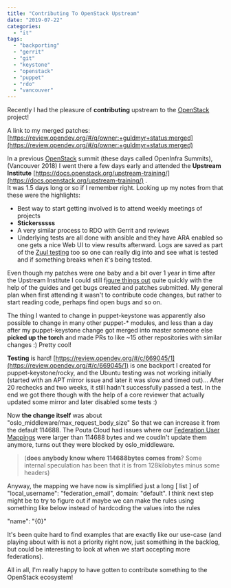 ```yaml
---
title: "Contributing To OpenStack Upstream"
date: "2019-07-22"
categories: 
  - "it"
tags: 
  - "backporting"
  - "gerrit"
  - "git"
  - "keystone"
  - "openstack"
  - "puppet"
  - "rdo"
  - "vancouver"
---
```


Recently I had the pleasure of **contributing** upstream to the [OpenStack](https://www.openstack.org/) project!

A link to my merged patches: [https://review.opendev.org/#/q/owner:+guldmyr+status:merged](https://review.opendev.org/#/q/owner:+guldmyr+status:merged)

In a previous [OpenStack](https://www.openstack.org/) summit (these days called OpenInfra Summits), (Vancouver 2018) I went there a few days early and attended the **Upstream Institute** [https://docs.openstack.org/upstream-training/](https://docs.openstack.org/upstream-training/) .  
It was 1.5 days long or so if I remember right. Looking up my notes from that these were the highlights:

- Best way to start getting involved is to attend weekly meetings of projects
- **Stickersssss**
- A very similar process to RDO with Gerrit and reviews
- Underlying tests are all done with ansible and they have ARA enabled so one gets a nice Web UI to view results afterward. Logs are saved as part of the [Zuul testing](http://zuul.openstack.org) too so one can really dig into and see what is tested and if something breaks when it's being tested.

Even though my patches were one baby and a bit over 1 year in time after the Upstream Institute I could still f[igure things out](https://docs.openstack.org/contributors/) quite quickly with the help of the guides and get bugs created and patches submitted. My general plan when first attending it wasn't to contribute code changes, but rather to start reading code, perhaps find open bugs and so on.

The thing I wanted to change in puppet-keystone was apparently also possible to change in many other puppet-\* modules, and less than a day after my puppet-keystone change got merged into master someone else **picked up the torch** and made PRs to like ~15 other repositories with similar changes :) Pretty cool!

**Testing** is hard! [https://review.opendev.org/#/c/669045/1](https://review.opendev.org/#/c/669045/1) is one backport I created for puppet-keystone/rocky, and the Ubuntu testing was not working initially (started with an APT mirror issue and later it was slow and timed out)... After 20 rechecks and two weeks, it still hadn't successfully passed a test. In the end we got there though with the help of a core reviewer that actually updated some mirror and later disabled some tests :)

Now **the change itself** was about "oslo\_middleware/max\_request\_body\_size" So that we can increase it from the default 114688. The Pouta Cloud had issues where our [Federation User Mappings](https://docs.openstack.org/keystone/pike/advanced-topics/federation/configure_federation.html#mapping) were larger than 114688 bytes and we coudln't update them anymore, turns out they were blocked by oslo\_middleware.

> (**does anybody know where 114688bytes comes** **from**? Some internal speculation has been that it is from 128kilobytes minus some headers)

Anyway, the mapping we have now is simplified just a long \[ list \] of "local\_username": "federation\_email", domain: "default". I think next step might be to try to figure out if maybe we can make the rules using something like below instead of hardcoding the values into the rules  

"name": "{0}" 

It's been quite hard to find examples that are exactly like our use-case (and playing about with is not a priority right now, just something in the backlog, but could be interesting to look at when we start accepting more federations).

All in all, I'm really happy to have gotten to contribute something to the OpenStack ecosystem!

